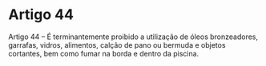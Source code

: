 # Artigo 44

Artigo 44 – É terminantemente proibido a utilização de óleos bronzeadores,
garrafas, vidros, alimentos, calção de pano ou bermuda e objetos cortantes,
bem como fumar na borda e dentro da piscina.
